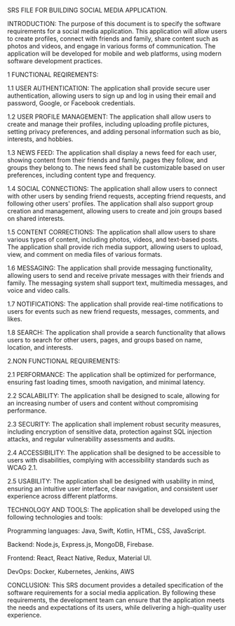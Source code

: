 SRS FILE FOR BUILDING SOCIAL MEDIA APPLICATION.

INTRODUCTION:
    The purpose of this document is to specify the software requirements for a social media application. This application will allow users to create profiles, connect with friends and family, share content such as photos and videos, and engage in various forms of communication. The application will be developed for mobile and web platforms, using modern software development practices.

1 FUNCTIONAL REQIREMENTS:

1.1 USER AUTHENTICATION:
      The application shall provide secure user authentication, allowing users to sign up and log in using their email and password, Google, or Facebook credentials.

1.2 USER PROFILE MANAGEMENT:
      The application shall allow users to create and manage their profiles, including uploading profile pictures, setting privacy preferences, and adding personal information such as bio, interests, and hobbies.

1.3 NEWS FEED:
      The application shall display a news feed for each user, showing content from their friends and family, pages they follow, and groups they belong to. The news feed shall be customizable based on user preferences, including content type and frequency.

1.4 SOCIAL CONNECTIONS:
      The application shall allow users to connect with other users by sending friend requests, accepting friend requests, and following other users' profiles. The application shall also support group creation and management, allowing users to create and join groups based on shared interests.

1.5 CONTENT CORRECTIONS:
      The application shall allow users to share various types of content, including photos, videos, and text-based posts. The application shall provide rich media support, allowing users to upload, view, and comment on media files of various formats.
       
1.6 MESSAGING:
      The application shall provide messaging functionality, allowing users to send and receive private messages with their friends and family. The messaging system shall support text, multimedia messages, and voice and video calls.

1.7 NOTIFICATIONS:
      The application shall provide real-time notifications to users for events such as new friend requests, messages, comments, and likes.

1.8 SEARCH:
      The application shall provide a search functionality that allows users to search for other users, pages, and groups based on name, location, and interests.
      
2.NON FUNCTIONAL REQUIREMENTS:

2.1 PERFORMANCE:
      The application shall be optimized for performance, ensuring fast loading times, smooth navigation, and minimal latency.
      
2.2 SCALABILITY:
      The application shall be designed to scale, allowing for an increasing number of users and content without compromising performance.

2.3 SECURITY:
      The application shall implement robust security measures, including encryption of sensitive data, protection against SQL injection attacks, and regular vulnerability assessments and audits.

2.4 ACCESSIBILITY:
      The application shall be designed to be accessible to users with disabilities, complying with accessibility standards such as WCAG 2.1.
     
2.5 USABILITY:
The application shall be designed with usability in mind, ensuring an intuitive user interface, clear navigation, and consistent user experience across different platforms.

TECHNOLOGY AND TOOLS:
The application shall be developed using the following technologies and tools:
  
  Programming languages: Java, Swift, Kotlin, HTML, CSS, JavaScript.
  
  Backend: Node.js, Express.js, MongoDB, Firebase.
  
  Frontend: React, React Native, Redux, Material UI.
  
  DevOps: Docker, Kubernetes, Jenkins, AWS

CONCLUSION:
  This SRS document provides a detailed specification of the software requirements for a social media application. By following these requirements, the development team can ensure that the application meets the needs and expectations of its users, while delivering a high-quality user experience.





       



